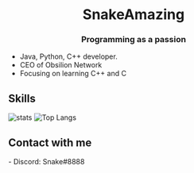 <h1 align="center"> SnakeAmazing </h1>
<h3 align="center">Programming as a passion</h3>

- Java, Python, C++ developer.
- CEO of Obsilion Network 
- Focusing on learning C++ and C

## Skills

![stats](https://github-readme-stats.vercel.app/api?username=SnakeAmazing&count_private=true)
![Top Langs](https://github-readme-stats.vercel.app/api/top-langs/?username=SnakeAmazing&layout=compact)

## Contact with me
<div>
- Discord: Snake#8888
</div>
